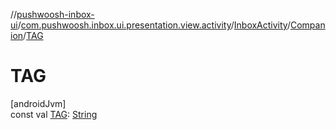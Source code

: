 //[pushwoosh-inbox-ui](../../../../index.md)/[com.pushwoosh.inbox.ui.presentation.view.activity](../../index.md)/[InboxActivity](../index.md)/[Companion](index.md)/[TAG](-t-a-g.md)

# TAG

[androidJvm]\
const val [TAG](-t-a-g.md): [String](https://kotlinlang.org/api/latest/jvm/stdlib/kotlin-stdlib/kotlin/-string/index.html)
